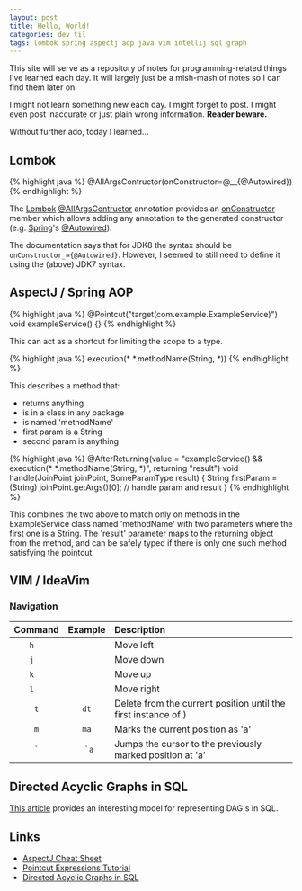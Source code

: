 ```yaml
---
layout: post
title: Hello, World!
categories: dev til
tags: lombok spring aspectj aop java vim intellij sql graph
---
```


This site will serve as a repository of notes for programming-related things I've learned each day. It will largely just
be a mish-mash of notes so I can find them later on.

I might not learn something new each day. I might forget to post. I might even post inaccurate or just plain wrong
information.  **Reader beware.**

Without further ado, today I learned...

## Lombok

{% highlight java %}
@AllArgsContructor(onConstructor=@__{@Autowired})
{% endhighlight %}

The [Lombok](https://projectlombok.org/) [@AllArgsContructor](https://projectlombok.org/api/lombok/AllArgsConstructor.html)
annotation provides an [onConstructor](https://projectlombok.org/api/lombok/AllArgsConstructor.html#onConstructor--)
member which allows adding any annotation to the generated constructor (e.g. [Spring](https://spring.io/)'s
[@Autowired](https://docs.spring.io/spring-framework/docs/current/javadoc-api/org/springframework/beans/factory/annotation/Autowired.html)).

The documentation says that for JDK8 the syntax should be `onConstructor_={@Autowired}`. However, I seemed to still
need to define it using the (above) JDK7 syntax.

## AspectJ / Spring AOP

{% highlight java %}
@Pointcut("target(com.example.ExampleService)")
void exampleService() {}
{% endhighlight %}

This can act as a shortcut for limiting the scope to a type.

{% highlight java %}
execution(* *.methodName(String, *))
{% endhighlight %}

This describes a method that:
- returns anything
- is in a class in any package
- is named 'methodName'
- first param is a String
- second param is anything

{% highlight java %}
@AfterReturning(value = "exampleService() && execution(* *.methodName(String, *)", returning "result")
void handle(JoinPoint joinPoint, SomeParamType result) {
  String firstParam = (String) joinPoint.getArgs()[0];
  // handle param and result
}
{% endhighlight %}

This combines the two above to match only on methods in the ExampleService class named 'methodName' with two parameters
where the first one is a String. The 'result' parameter maps to the returning object from the method, and can be safely
typed if there is only one such method satisfying the pointcut.

## VIM / IdeaVim

### Navigation

| Command | Example | Description                                                    |
|:-------:|:-------:|:---------------------------------------------------------------|
| `h`     |         | Move left                                                      |
| `j`     |         | Move down                                                      |
| `k`     |         | Move up                                                        |
| `l`     |         | Move right                                                     |
| `t`     | `dt`    | Delete from the current position until the first instance of ) |
| `m`     | `ma`    | Marks the current position as 'a'                              |
| `` ` `` | `` `a`` | Jumps the cursor to the previously marked position at 'a'      |

## Directed Acyclic Graphs in SQL

[This article](https://www.codeproject.com/Articles/22824/A-Model-to-Represent-Directed-Acyclic-Graphs-DAG-o) provides
an interesting model for representing DAG's in SQL.

## Links

* [AspectJ Cheat Sheet](https://blog.espenberntsen.net/2010/03/20/aspectj-cheat-sheet/)
* [Pointcut Expressions Tutorial](http://www.baeldung.com/spring-aop-pointcut-tutorial)
* [Directed Acyclic Graphs in SQL](https://www.codeproject.com/Articles/22824/A-Model-to-Represent-Directed-Acyclic-Graphs-DAG-o)
